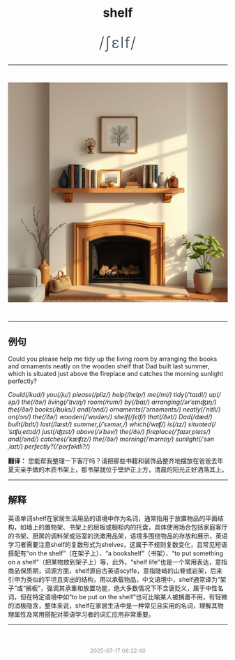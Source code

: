 <div align="center">

# shelf

<div style="margin: 30px 0;">
<h1 style="font-size: 2.5em; font-weight: 300; letter-spacing: 2px; margin: 0; color: #2c3e50;">
/ʃɛlf/
</h1>
</div>

</div>

---

<div align="center" style="margin: 40px 0;">

![shelf](images/shelf.png)

</div>

---

## 例句

Could you please help me tidy up the living room by arranging the books and ornaments neatly on the wooden shelf that Dad built last summer, which is situated just above the fireplace and catches the morning sunlight perfectly?

*Could(/kʊd/) you(/ju/) please(/pliz/) help(/hɛlp/) me(/mi/) tidy(/ˈtaɪdi/) up(/əp/) the(/ðə/) living(/ˈlɪvɪŋ/) room(/rum/) by(/baɪ/) arranging(/ərˈeɪnʤɪŋ/) the(/ðə/) books(/bʊks/) and(/ənd/) ornaments(/ˈɔrnəmənts/) neatly(/ˈnitli/) on(/ɔn/) the(/ðə/) wooden(/ˈwʊdən/) shelf(/ʃɛlf/) that(/ðət/) Dad(/dæd/) built(/bɪlt/) last(/læst/) summer,(/ˈsəmər,/) which(/wɪʧ/) is(/ɪz/) situated(/ˈsɪʧuˌeɪtɪd/) just(/ʤɪst/) above(/əˈbəv/) the(/ðə/) fireplace(/ˈfaɪərˌpleɪs/) and(/ənd/) catches(/ˈkæʧɪz/) the(/ðə/) morning(/ˈmɔrnɪŋ/) sunlight(/ˈsənˌlaɪt/) perfectly?(/ˈpərfəktli?/)*

**翻译：** 您能帮我整理一下客厅吗？请把那些书籍和装饰品整齐地摆放在爸爸去年夏天亲手做的木质书架上，那书架就位于壁炉正上方，清晨的阳光正好洒落其上。

---

## 解释

英语单词shelf在家居生活用品的语境中作为名词，通常指用于放置物品的平面结构，如墙上的置物架、书架上的层板或橱柜内的托盘，具体使用场合包括家庭客厅的书架、厨房的调料架或浴室的洗漱用品架，语境多围绕物品的存放和展示，英语学习者需要注意shelf的复数形式为shelves，这属于不规则复数变化，且常见短语搭配有“on the shelf”（在架子上）、“a bookshelf”（书架）、“to put something on a shelf”（把某物放到架子上）等，此外，“shelf life”也是一个常用表达，意指商品保质期，词源方面，shelf源自古英语scylfe，意指陡峭的山脊或岩架，后来引申为类似的平坦且突出的结构，用以承载物品，中文语境中，shelf通常译为“架子”或“搁板”，强调其承重和放置功能，绝大多数情况下不含褒贬义，属于中性名词，但在特定语境中如“to be put on the shelf”也可比喻某人被搁置不用，有轻微的消极隐含，整体来说，shelf在家居生活中是一种常见且实用的名词，理解其物理属性及常用搭配对英语学习者的词汇应用非常重要。


---

<div align="center" style="margin-top: 50px;">
<small style="color: #999; font-size: 0.9em;">2025-07-17 06:22:40</small>
</div>
